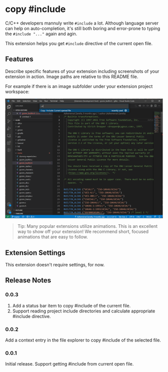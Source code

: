 # copy #include

C/C++ developers mannuly write `#include` a lot. Although language server can help on auto-completion, it's still both boring and error-prone to typing the `#include "..."` again and agin.

This extension helps you get `#include` directive of the current open file. 

## Features

Describe specific features of your extension including screenshots of your extension in action. Image paths are relative to this README file.

For example if there is an image subfolder under your extension project workspace:

![get-include-from-command-palette](docs/call-from-command-palette-current-file.png)

> Tip: Many popular extensions utilize animations. This is an excellent way to show off your extension! We recommend short, focused animations that are easy to follow.

## Extension Settings

This extension doesn't require settings, for now.

## Release Notes

### 0.0.3

1. Add a status bar item to copy #include of the current file.
2. Support reading project include directories and calculate appropriate #include directive.

### 0.0.2

Add a context entry in the file explorer to copy #include of the selected file.

### 0.0.1

Initial release. Support getting #include from current open file.

